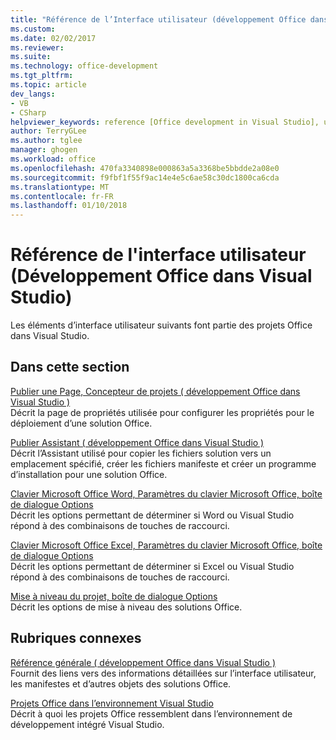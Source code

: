 ```yaml
---
title: "Référence de l’Interface utilisateur (développement Office dans Visual Studio) | Documents Microsoft"
ms.custom: 
ms.date: 02/02/2017
ms.reviewer: 
ms.suite: 
ms.technology: office-development
ms.tgt_pltfrm: 
ms.topic: article
dev_langs:
- VB
- CSharp
helpviewer_keywords: reference [Office development in Visual Studio], user interface
author: TerryGLee
ms.author: tglee
manager: ghogen
ms.workload: office
ms.openlocfilehash: 470fa3340898e000863a5a3368be5bbdde2a08e0
ms.sourcegitcommit: f9fbf1f55f9ac14e4e5c6ae58c30dc1800ca6cda
ms.translationtype: MT
ms.contentlocale: fr-FR
ms.lasthandoff: 01/10/2018
---
```

# <a name="user-interface-reference-office-development-in-visual-studio"></a>Référence de l'interface utilisateur (Développement Office dans Visual Studio)
  Les éléments d’interface utilisateur suivants font partie des projets Office dans Visual Studio.  
  
## <a name="in-this-section"></a>Dans cette section  
 [Publier une Page, Concepteur de projets &#40; développement Office dans Visual Studio &#41;](../vsto/publish-page-project-designer-office-development-in-visual-studio.md)  
 Décrit la page de propriétés utilisée pour configurer les propriétés pour le déploiement d’une solution Office.  
  
 [Publier Assistant &#40; développement Office dans Visual Studio &#41;](../vsto/publish-wizard-office-development-in-visual-studio.md)  
 Décrit l’Assistant utilisé pour copier les fichiers solution vers un emplacement spécifié, créer les fichiers manifeste et créer un programme d’installation pour une solution Office.  
  
 [Clavier Microsoft Office Word, Paramètres du clavier Microsoft Office, boîte de dialogue Options](../vsto/microsoft-office-word-keyboard-microsoft-office-keyboard-settings-options-dialog-box.md)  
 Décrit les options permettant de déterminer si Word ou Visual Studio répond à des combinaisons de touches de raccourci.  
  
 [Clavier Microsoft Office Excel, Paramètres du clavier Microsoft Office, boîte de dialogue Options](../vsto/microsoft-office-excel-keyboard-microsoft-office-keyboard-settings-options-dialog-box.md)  
 Décrit les options permettant de déterminer si Excel ou Visual Studio répond à des combinaisons de touches de raccourci.  
  
 [Mise à niveau du projet, boîte de dialogue Options](../vsto/project-upgrade-options-dialog-box.md)  
 Décrit les options de mise à niveau des solutions Office.  
  
## <a name="related-sections"></a>Rubriques connexes  
 [Référence générale &#40; développement Office dans Visual Studio &#41;](../vsto/general-reference-office-development-in-visual-studio.md)  
 Fournit des liens vers des informations détaillées sur l’interface utilisateur, les manifestes et d’autres objets des solutions Office.  
  
 [Projets Office dans l’environnement Visual Studio](../vsto/office-projects-in-the-visual-studio-environment.md)  
 Décrit à quoi les projets Office ressemblent dans l’environnement de développement intégré Visual Studio.  
  
  
